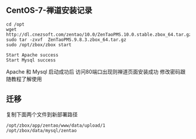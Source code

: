 ## CentOS-7-禅道安装记录

```shell
cd /opt
wget http://dl.cnezsoft.com/zentao/10.0/ZenTaoPMS.10.0.stable.zbox_64.tar.gz
sudo tar -zxvf  ZenTaoPMS.9.8.3.zbox_64.tar.gz 
sudo /opt/zbox/zbox start
```

```
Start Apache success
Start Mysql success
```

Apache 和 Mysql 启动成功后 访问80端口出现则禅道页面安装成功
修改密码跟随教程了解使用

## 迁移

复制下面两个文件到新部署路径
```shell
/opt/zbox/app/zentao/www/data/upload/1
/opt/zbox/data/mysql/zentao
```
